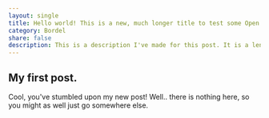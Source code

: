 ```yaml
---
layout: single
title: Hello world! This is a new, much longer title to test some Open Graph shennanigans. 86
category: Bordel
share: false
description: This is a description I've made for this post. It is a lengthy one and will probably (and hopefully) break some tests I am about to do. Sadly, this much text is still not nearly enough of what I need. 204
---
```


## My first post.

Cool, you've stumbled upon my new post! Well.. there is nothing here, so you might as well just go somewhere else.

